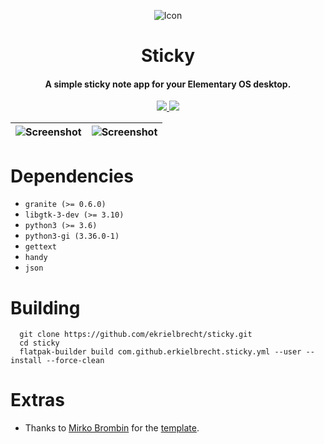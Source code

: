 <p align="center">
  <img src="https://github.com/erkielbrecht/sticky/blob/1951688c933b9577c7d2bed629c0e290870f9ff5/data/icons/app/128/com.github.erkielbrecht.sticky.svg" alt="Icon" />
</p>
<h1 align="center">Sticky</h1>
<h4 align="center">A simple sticky note app for your Elementary OS desktop.</h4>

<!--<p align="center">
  <a href="https://appcenter.elementary.io/..."><img src="https://appcenter.elementary.io/badge.svg" alt="Get it on AppCenter" /></a>
</p>-->

<p align="center">
  <a href="https://github.com/erkielbrecht/sticky/blob/main/LICENSE">
    <img src="https://img.shields.io/badge/License-GPL3.0-blue.svg?style=for-the-badge">
  </a>
  <a href="https://github.com/erkielbrecht/sticky/releases">
    <img src="https://img.shields.io/badge/Release-v0.0.3-blue.svg?style=for-the-badge">
  </a>
</p>

| ![Screenshot](https://github.com/erkielbrecht/sticky/blob/main/data/screenshots/screenshot1.png) | ![Screenshot](https://github.com/erkielbrecht/sticky/blob/main/data/screenshots/screenshot2.png) |
|------------------------------------------------------------------|------------------------------------------------------------------|

# Dependencies
  - `granite (>= 0.6.0)`
  - `libgtk-3-dev (>= 3.10)`
  - `python3 (>= 3.6)`
  - `python3-gi (3.36.0-1)`
  -  `gettext`
  -  `handy`
  -  `json`

# Building
  ```
    git clone https://github.com/ekrielbrecht/sticky.git
    cd sticky
    flatpak-builder build com.github.erkielbrecht.sticky.yml --user --install --force-clean
  ```
# Extras
   - Thanks to [Mirko Brombin](https://github.com/mirkobrombin) for the [template](https://github.com/mirkobrombin/ElementaryPython).
